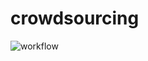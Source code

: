 # crowdsourcing

![workflow](https://github.com/opencitations/crowdsourcing/blob/main/docs/workflow.png?raw=true)
